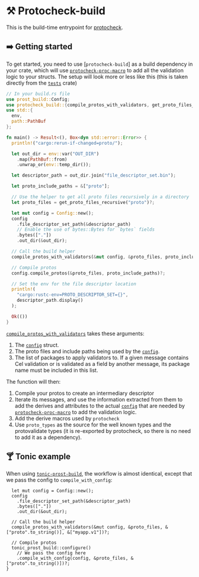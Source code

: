 # ⚒️ Protocheck-build

This is the build-time entrypoint for [protocheck](https://docs.rs/protocheck/0.1.5/protocheck/). 

## ➡️ Getting started 

To get started, you need to use [`protocheck-build`] as a build dependency in your crate, which will use [`protocheck-proc-macro`](https://docs.rs/protocheck-proc-macro/latest/protocheck_proc_macro/index.html) to add all the validation logic to your structs. The setup will look more or less like this (this is taken directly from the [`tests`](https://github.com/Rick-Phoenix/protocheck/tree/main/tests) crate)

```rust
// In your build.rs file
use prost_build::Config;
use protocheck_build::{compile_protos_with_validators, get_proto_files_recursive};
use std::{
  env,
  path::PathBuf
};

fn main() -> Result<(), Box<dyn std::error::Error>> {
  println!("cargo:rerun-if-changed=proto/");

  let out_dir = env::var("OUT_DIR")
    .map(PathBuf::from)
    .unwrap_or(env::temp_dir());

  let descriptor_path = out_dir.join("file_descriptor_set.bin");

  let proto_include_paths = &["proto"];

  // Use the helper to get all proto files recursively in a directory
  let proto_files = get_proto_files_recursive("proto")?;

  let mut config = Config::new();
  config
    .file_descriptor_set_path(&descriptor_path)
    // Enable the use of bytes::Bytes for `bytes` fields
    .bytes(["."])
    .out_dir(&out_dir);

  // Call the build helper
  compile_protos_with_validators(&mut config, &proto_files, proto_include_paths, &["myapp.v1"])?;

  // Compile protos
  config.compile_protos(&proto_files, proto_include_paths)?;

  // Set the env for the file descriptor location
  println!(
    "cargo:rustc-env=PROTO_DESCRIPTOR_SET={}",
    descriptor_path.display()
  );

  Ok(())
}
```

[`compile_protos_with_validators`](https://docs.rs/protocheck-build/0.1.0/protocheck_build/fn.compile_protos_with_validators.html) takes these arguments:

1. The [`config`](https://docs.rs/prost-build/latest/prost_build/struct.Config.html) struct.
2. The proto files and include paths being used by the [`config`](https://docs.rs/prost-build/latest/prost_build/struct.Config.html).
3. The list of packages to apply validators to. If a given message contains Cel validation or is validated as a field by another message, its package name must be included in this list.

The function will then:

1. Compile your protos to create an intermediary descriptor
2. Iterate its messages, and use the information extracted from them to add the derives and attributes to the actual [`config`](https://docs.rs/prost-build/latest/prost_build/struct.Config.html) that are needed by [`protocheck-proc-macro`](https://docs.rs/protocheck-proc-macro/0.1.0/protocheck_proc_macro/index.html) to add the validation logic.
3. Add the derive macros used by `protocheck`
4. Use `proto_types` as the source for the well known types and the protovalidate types (it is re-exported by protocheck, so there is no need to add it as a dependency).

## 🍸 Tonic example

When using [`tonic-prost-build`](https://crates.io/crates/tonic-prost-build), the workflow is almost identical, except that we pass the config to `compile_with_config`:

```rust,ignore
  let mut config = Config::new();
  config
    .file_descriptor_set_path(&descriptor_path)
    .bytes(["."])
    .out_dir(&out_dir);

  // Call the build helper
  compile_protos_with_validators(&mut config, &proto_files, &["proto".to_string()], &["myapp.v1"])?;

  // Compile protos
  tonic_prost_build::configure()
    // We pass the config here
    .compile_with_config(config, &proto_files, &["proto".to_string()])?;
}
```

